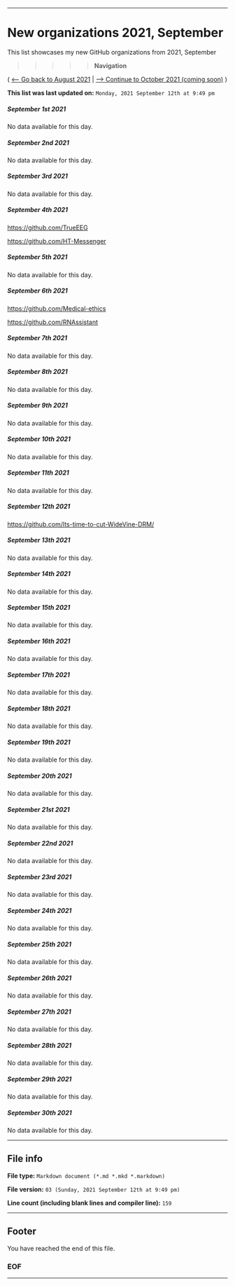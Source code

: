 
***

# New organizations 2021, September

This list showcases my new GitHub organizations from 2021, September

> > > > > **Navigation**

( [<-- Go back to August 2021](/NewOrgs/2021/08_August/README.md) | [ --> Continue to October 2021 (coming soon)](/NewOrgs/2021/10_October/README.md) )

**This list was last updated on:** `Monday, 2021 September 12th at 9:49 pm`

<!-- ##### LIST !-->

##### September 1st 2021

No data available for this day.

##### September 2nd 2021

No data available for this day.

##### September 3rd 2021

No data available for this day.

##### September 4th 2021

https://github.com/TrueEEG

https://github.com/HT-Messenger

##### September 5th 2021

No data available for this day.

##### September 6th 2021

https://github.com/Medical-ethics

https://github.com/RNAssistant

##### September 7th 2021

No data available for this day.

##### September 8th 2021

No data available for this day.

##### September 9th 2021

No data available for this day.

##### September 10th 2021

No data available for this day.

##### September 11th 2021

No data available for this day.

##### September 12th 2021

https://github.com/Its-time-to-cut-WideVine-DRM/

##### September 13th 2021

No data available for this day.

##### September 14th 2021

No data available for this day.

##### September 15th 2021

No data available for this day.

##### September 16th 2021

No data available for this day.

##### September 17th 2021

No data available for this day.

##### September 18th 2021

No data available for this day.

##### September 19th 2021

No data available for this day.

##### September 20th 2021

No data available for this day.

##### September 21st 2021

No data available for this day.

##### September 22nd 2021

No data available for this day.

##### September 23rd 2021

No data available for this day.

##### September 24th 2021

No data available for this day.

##### September 25th 2021

No data available for this day.

##### September 26th 2021

No data available for this day.

##### September 27th 2021

No data available for this day.

##### September 28th 2021

No data available for this day.

##### September 29th 2021

No data available for this day.

##### September 30th 2021

No data available for this day.

***

## File info

**File type:** `Markdown document (*.md *.mkd *.markdown)`

**File version:** `03 (Sunday, 2021 September 12th at 9:49 pm)`

**Line count (including blank lines and compiler line):** `159`

***

## Footer

You have reached the end of this file.

### EOF

***
